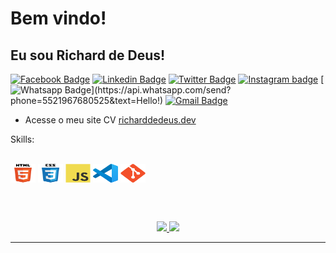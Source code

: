 <!--
**richarddedeus/richarddedeus** is a ✨ _special_ ✨ repository because its `README.md` (this file) appears on your GitHub profile.
<img align="right" width="400" height="400" src="coloque_o_link_de_uma_foto_ou_gif_aqui">-->
 
# Bem vindo!
 
## Eu sou Richard de Deus!


 
 [![Facebook Badge](https://img.shields.io/badge/-Facebook-Darkblue?style=flat-square&logo=Facebook&logoColor=white&link=https://www.facebook.com/richarddeusweb)](https://www.facebook.com/richarddeusweb)
[![Linkedin Badge](https://img.shields.io/badge/-LinkedIn-blue?style=flat-square&logo=Linkedin&logoColor=white&link=https://www.linkedin.com/in/richarddedeus)](https://www.linkedin.com/in/richarddedeus)
[![Twitter Badge](https://img.shields.io/badge/-Twitter-1ca0f1?style=flat-square&labelColor=1ca0f1&logo=twitter&logoColor=white&link=https://twitter.com/richarddeusweb)](https://twitter.com/richarddeusweb)
[![Instagram badge](https://img.shields.io/badge/-Instagram-dc5273?style=flat-square&logo=Instagram&logoColor=white&link=https://www.instagram.com/richarddedeus)](https://www.instagram.com/richarddedeus)
[![Whatsapp Badge](https://img.shields.io/badge/-Whatsapp-4CA143?style=flat-square&labelColor=4CA143&logo=whatsapp&logoColor=white&link=https://api.whatsapp.com/send?phone=5521967680525&text=Hello!)](https://api.whatsapp.com/send?phone=5521967680525&text=Hello!)
[![Gmail Badge](https://img.shields.io/badge/-Gmail-c14438?style=flat-square&logo=Gmail&logoColor=white&link=mailto:contato@richarddedeus.dev)](mailto:contato@richarddedeus.dev)
 
- Acesse o meu site CV [richarddedeus.dev](https://richarddedeus.dev)

Skills: 
<div style="display: inline_block"><br>
  <img align="center" alt="Logo HTML" height="30" width="40" src="https://raw.githubusercontent.com/devicons/devicon/1119b9f84c0290e0f0b38982099a2bd027a48bf1/icons/html5/html5-original-wordmark.svg">
  <img align="center" alt="Logo CSS" height="30" width="40" src="https://raw.githubusercontent.com/devicons/devicon/1119b9f84c0290e0f0b38982099a2bd027a48bf1/icons/css3/css3-original-wordmark.svg">
  <img align="center" alt="Logo JS" height="30" width="40" src="https://raw.githubusercontent.com/devicons/devicon/1119b9f84c0290e0f0b38982099a2bd027a48bf1/icons/javascript/javascript-original.svg">
    <!--<img align="center" alt="Logo React" height="30" width="40" src="https://raw.githubusercontent.com/devicons/devicon/1119b9f84c0290e0f0b38982099a2bd027a48bf1/icons/react/react-original-wordmark.svg">
    <img align="center" alt="Logo Python" height="30" width="40" src="https://raw.githubusercontent.com/devicons/devicon/1119b9f84c0290e0f0b38982099a2bd027a48bf1/icons/python/python-original-wordmark.svg">-->
  <img align="center" alt="Logo VsCode" height="30" width="40" src="https://raw.githubusercontent.com/devicons/devicon/1119b9f84c0290e0f0b38982099a2bd027a48bf1/icons/vscode/vscode-original.svg">
  <img align="center" alt="Logo Git" height="30" width="40" src="https://raw.githubusercontent.com/devicons/devicon/1119b9f84c0290e0f0b38982099a2bd027a48bf1/icons/git/git-original.svg">
  <!--<img align="center" alt="Logo Photoshop" height="30" width="40" src="https://raw.githubusercontent.com/devicons/devicon/1119b9f84c0290e0f0b38982099a2bd027a48bf1/icons/photoshop/photoshop-plain.svg">
  <img align="center" alt="Logo Trello" height="30" width="40" src="https://raw.githubusercontent.com/devicons/devicon/1119b9f84c0290e0f0b38982099a2bd027a48bf1/icons/trello/trello-plain-wordmark.svg">
  <img align="center" alt="Logo Wepack" height="30" width="40" src="https://raw.githubusercontent.com/devicons/devicon/1119b9f84c0290e0f0b38982099a2bd027a48bf1/icons/webpack/webpack-original.svg">
  <img align="center" alt="Logo Yarn" height="30" width="40" src="https://raw.githubusercontent.com/devicons/devicon/1119b9f84c0290e0f0b38982099a2bd027a48bf1/icons/yarn/yarn-original.svg">
  <img align="center" alt="Logo Nodejs" height="30" width="40" src="https://raw.githubusercontent.com/devicons/devicon/1119b9f84c0290e0f0b38982099a2bd027a48bf1/icons/nodejs/nodejs-original.svg">-->

 <br><br>
</div>
<!--
[![HTML5 Badge](https://img.shields.io/badge/-HTML5-DarkOrange?style=flat-square&logo=HTML5&logoColor=white&link=https://www.w3schools.com/html5)](https://www.w3schools.com/html5)
[![CSS3 Badge](https://img.shields.io/badge/-CSS3-blue?style=flat-square&logo=CSS3&logoColor=white&link=https://www.w3schools.com/css3)](https://www.w3schools.com/css)
[![Bootstrap Badge](https://img.shields.io/badge/-Bootstrap-0D3655?style=flat-square&logo=Bootstrap&logoColor=white&link=https://getbootstrap.com/)](https://getbootstrap.com/)
[![PHP Badge](https://img.shields.io/badge/-PHP-DarkBlue?style=flat-square&logo=PHP&logoColor=white&link=https://www.php.net)](https://www.php.net)-->
<!--[![Laravel Badge](https://img.shields.io/badge/-Laravel-FF4000?style=flat-square&logo=Laravel&logoColor=white&link=https://laravel.com)](https://laravel.com)
[![MySQL Badge](https://img.shields.io/badge/-MySQL-Blue?style=flat-square&logo=MySQL&logoColor=white&link=https://www.mysql.com)](https://www.mysql.com)
[![JavaScript Badge](https://img.shields.io/badge/-JavaScript-F7DF1E?style=flat-square&logo=JavaScript&logoColor=white&link=https://www.w3schools.com/js/default.asp)](https://www.w3schools.com/js/default.asp)
[![NodeJS Badge](https://img.shields.io/badge/-Nodejs-026e00?style=flat-square&logo=Nodejs&logoColor=white&link=https://nodejs.org/en/)](https://nodejs.org/en/)
[![React Badge](https://img.shields.io/badge/-React-61DAFB?style=flat-square&logo=react&logoColor=white&link=https://pt-br.reactjs.org/)](https://pt-br.reactjs.org/)
[![React Native Badge](https://img.shields.io/badge/-React%20Native-5667F9?style=flat-square&logo=react&logoColor=white&link=https://reactnative.dev/)](https://reactnative.dev/)-->

<div align="center">
    <a href="https://github.com/richarddedeus">
    <img height="160em" src="https://github-readme-stats.vercel.app/api?username=richarddedeus&show_icons=true&theme=react&include_all_commits=true&count_private=true"/>
    <img height="160em" src="https://github-readme-stats.vercel.app/api/top-langs/?username=richarddedeus&layout=compact&langs_count=7&theme=react"/> 
  
   </div>
<hr>
